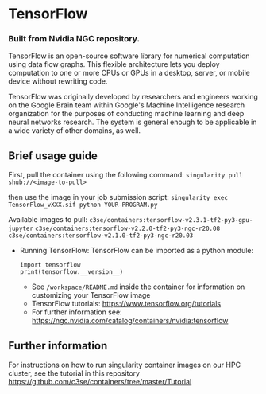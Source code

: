 # TensorFlow

### Built from Nvidia NGC repository.

TensorFlow is an open-source software library for numerical computation using data flow graphs. This flexible architecture lets you deploy computation to one or more CPUs or GPUs in a desktop, server, or mobile device without rewriting code.

TensorFlow was originally developed by researchers and engineers working on the Google Brain team within Google's Machine Intelligence research organization for the purposes of conducting machine learning and deep neural networks research. The system is general enough to be applicable in a wide variety of other domains, as well.

## Brief usage guide

First, pull the container using the following command:
`singularity pull shub://<image-to-pull>`

then use the image in your job submission script:
`singularity exec TensorFlow_vXXX.sif python YOUR-PROGRAM.py`

Available images to pull:
`c3se/containers:tensorflow-v2.3.1-tf2-py3-gpu-jupyter`
`c3se/containers:tensorflow-v2.2.0-tf2-py3-ngc-r20.08`
`c3se/containers:tensorflow-v2.1.0-tf2-py3-ngc-r20.03`

* Running TensorFlow: TensorFlow can be imported as a python module:
    ```
    import tensorflow
    print(tensorflow.__version__)
    ```
    * See `/workspace/README.md` inside the container for information on customizing your TensorFlow image
    * TensorFlow tutorials: <https://www.tensorflow.org/tutorials>
    * For further information see: <https://ngc.nvidia.com/catalog/containers/nvidia:tensorflow>

## Further information

For instructions on how to run singularity container images on our HPC cluster, see the tutorial in this repository <https://github.com/c3se/containers/tree/master/Tutorial>
